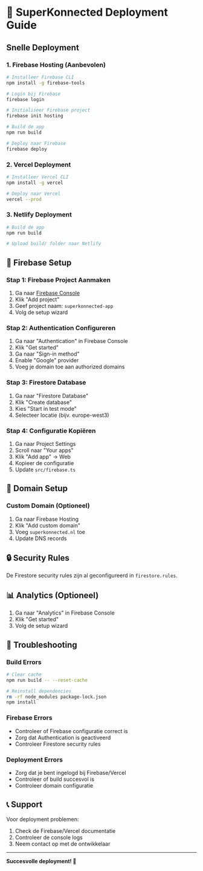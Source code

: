 # 🚀 SuperKonnected Deployment Guide

## Snelle Deployment

### 1. Firebase Hosting (Aanbevolen)

```bash
# Installeer Firebase CLI
npm install -g firebase-tools

# Login bij Firebase
firebase login

# Initialiseer Firebase project
firebase init hosting

# Build de app
npm run build

# Deploy naar Firebase
firebase deploy
```

### 2. Vercel Deployment

```bash
# Installeer Vercel CLI
npm install -g vercel

# Deploy naar Vercel
vercel --prod
```

### 3. Netlify Deployment

```bash
# Build de app
npm run build

# Upload build/ folder naar Netlify
```

## 🔧 Firebase Setup

### Stap 1: Firebase Project Aanmaken
1. Ga naar [Firebase Console](https://console.firebase.google.com/)
2. Klik "Add project"
3. Geef project naam: `superkonnected-app`
4. Volg de setup wizard

### Stap 2: Authentication Configureren
1. Ga naar "Authentication" in Firebase Console
2. Klik "Get started"
3. Ga naar "Sign-in method"
4. Enable "Google" provider
5. Voeg je domain toe aan authorized domains

### Stap 3: Firestore Database
1. Ga naar "Firestore Database"
2. Klik "Create database"
3. Kies "Start in test mode"
4. Selecteer locatie (bijv. europe-west3)

### Stap 4: Configuratie Kopiëren
1. Ga naar Project Settings
2. Scroll naar "Your apps"
3. Klik "Add app" → Web
4. Kopieer de configuratie
5. Update `src/firebase.ts`

## 📱 Domain Setup

### Custom Domain (Optioneel)
1. Ga naar Firebase Hosting
2. Klik "Add custom domain"
3. Voeg `superkonnected.nl` toe
4. Update DNS records

## 🔒 Security Rules

De Firestore security rules zijn al geconfigureerd in `firestore.rules`.

## 📊 Analytics (Optioneel)

1. Ga naar "Analytics" in Firebase Console
2. Klik "Get started"
3. Volg de setup wizard

## 🚨 Troubleshooting

### Build Errors
```bash
# Clear cache
npm run build -- --reset-cache

# Reinstall dependencies
rm -rf node_modules package-lock.json
npm install
```

### Firebase Errors
- Controleer of Firebase configuratie correct is
- Zorg dat Authentication is geactiveerd
- Controleer Firestore security rules

### Deployment Errors
- Zorg dat je bent ingelogd bij Firebase/Vercel
- Controleer of build succesvol is
- Controleer domain configuratie

## 📞 Support

Voor deployment problemen:
1. Check de Firebase/Vercel documentatie
2. Controleer de console logs
3. Neem contact op met de ontwikkelaar

---

**Succesvolle deployment! 🎉**
